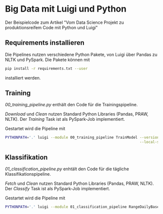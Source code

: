 # Big Data mit Luigi und Python
Der Beispielcode zum Artikel "Vom Data Science Projekt zu produktionsreifem Code mit Python und Luigi"

## Requirements installieren
Die Pipelines nutzen verschiedene Python Pakete, von Luigi über Pandas zu NLTK und PySpark. Die Pakete können mit

```bash
pip install -r requirements.txt --user
```

installiert werden.

## Training
*00_training_pipeline.py* enthält den Code für die Trainingspipeline.

*Download* und *Clean* nutzen Standard Python Libraries (Pandas, PRAW, NLTK). Der *Training* Task ist als PySpark-Job implementiert.

Gestartet wird die Pipeline mit

```bash
PYTHONPATH='.' luigi --module 00_training_pipeline TrainModel --version 1 \
                                                              --local-scheduler
```

## Klassifikation
*01_classification_pipeline.py* enhtält den Code für die tägliche Klassifikationspipeline.

*Fetch* und *Clean* nutzen Standard Python Libraries (Pandas, PRAW, NLTK). Der *Classify* Task ist als PySpark-Job implementiert.

Gestartet wird die Pipeline mit

```bash
PYTHONPATH='.' luigi --module 01_classification_pipeline RangeDailyBase --of Classify \
                                                                        --stop=$(date +"%Y-%m-%d") \
                                                                        --days-back 4 \
                                                                        --Classify-version 1 \
                                                                        --reverse \
                                                                        --local-scheduler
```

